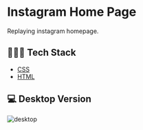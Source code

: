 
# Instagram Home Page


Replaying instagram homepage.


## 👨🏾‍💻 Tech Stack

- [CSS](#)
- [HTML](#)

  

## 💻 Desktop Version 

![desktop](https://user-images.githubusercontent.com/82125152/167741839-e2cf3c4e-bc4c-42f6-8e48-3fcca6e06223.png)


